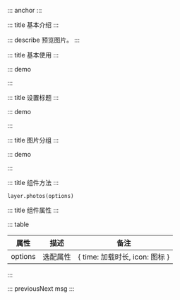 ::: anchor
:::

::: title 基本介绍
:::

::: describe 预览图片。
:::

::: title 基本使用
:::

::: demo

<template>
   <lay-button type="primary" @click="signleImg">图片查看</lay-button>
</template>

<script>
import { layer } from  "@layui/layui-vue"

const signleImg = function() {
    layer.photos("http://www.pearadmin.com/assets/images/un1.svg")
}
</script>

:::

::: title 设置标题
:::

::: demo

<template>
   <lay-button type="primary" @click="signleImg2">图片标题</lay-button>
</template>

<script>
import { layer } from  "@layui/layui-vue"

const signleImg2 = function() {
    layer.photos({
      imgList:[{src:'http://www.pearadmin.com/assets/images/un2.svg',alt:'layer for vue'}]
    })
}
</script>

:::

::: title 图片分组
:::

::: demo

<template>
   <lay-button type="primary" @click="groupImg">图片分组</lay-button>
</template>

<script>
import { layer } from  "@layui/layui-vue"

const groupImg = function() {
  layer.photos({
    imgList:[
      { src:'http://www.pearadmin.com/assets/images/un8.svg', alt:'图片1'},
      { src:'http://www.pearadmin.com/assets/images/un32.svg', alt:'图片2'}
    ]
  })
}
</script>

:::

::: title 组件方法
:::

```
layer.photos(options)
```

::: title 组件属性
:::

::: table

| 属性                | 描述   | 备注 |
| ------------------- | ------ | ----|
| options | 选配属性 | { time: 加载时长, icon: 图标 }   |

:::

::: previousNext msg
:::